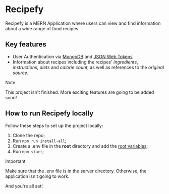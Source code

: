 # Recipefy

Recipefy is a MERN Application where users can view and find information about a wide range of food recipes.

## Key features

* User Authentication via [MongoDB](https://www.mongodb.com/) and [JSON Web Tokens](https://jwt.io/)
* Information about recipes including the recipes' _ingredients_, _instructions_, _diets_ and _calorie count_, as well as references to the _original source_.

> [!NOTE]
> This project isn't finished. More exciting features are going to be added soon!

## How to run Recipefy locally

Follow these steps to set up the project locally:

1. Clone the repo;
2. Run `npm run install-all`;
3. Create a .env file in the **root** directory and add the [root variables](https://send.bitwarden.com/#LZQ6n-3qY0-3V7FeAUV5kw/8jxsOpGS9N4osH3cIH2svg);
4. Run `npm start`;
> [!IMPORTANT]
> Make sure that the .env file is in the server directory. Otherwise, the application isn't going to work.

And you're all set!
